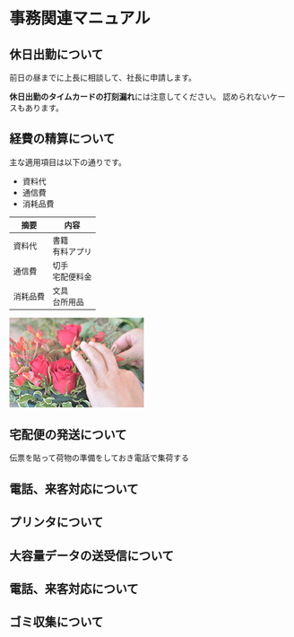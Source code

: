 # 事務関連マニュアル
## 休日出勤について
前日の昼までに上長に相談して、社長に申請します。

**休日出勤のタイムカードの打刻漏れ**には注意してください。
認められないケースもあります。

## 経費の精算について
主な適用項目は以下の通りです。
- 資料代
- 通信費
- 消耗品費

|摘要  |内容
|--|--
|資料代  |書籍<br>有料アプリ
|通信費  |切手<br>宅配便料金
|消耗品費  |文具<br>台所用品
![hana](img/photo02.jpg)

## 宅配便の発送について
伝票を貼って荷物の準備をしておき電話で集荷する
## 電話、来客対応について
## プリンタについて
## 大容量データの送受信について
## 電話、来客対応について
## ゴミ収集について
